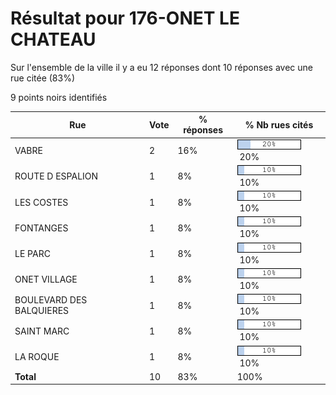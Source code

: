 # Résultat pour 176-ONET LE CHATEAU

Sur l'ensemble de la ville il y a eu 12 réponses dont 10 réponses avec une rue citée (83%)

9 points noirs identifiés

| Rue | Vote | % réponses | % Nb rues cités|
|-----|------|------------|----------------|
| VABRE | 2 | 16% | <img src="../../img/bar_20.gif" />&nbsp;20%|
| ROUTE D ESPALION | 1 | 8% | <img src="../../img/bar_10.gif" />&nbsp;10%|
| LES COSTES | 1 | 8% | <img src="../../img/bar_10.gif" />&nbsp;10%|
| FONTANGES | 1 | 8% | <img src="../../img/bar_10.gif" />&nbsp;10%|
| LE PARC | 1 | 8% | <img src="../../img/bar_10.gif" />&nbsp;10%|
| ONET VILLAGE | 1 | 8% | <img src="../../img/bar_10.gif" />&nbsp;10%|
| BOULEVARD DES BALQUIERES | 1 | 8% | <img src="../../img/bar_10.gif" />&nbsp;10%|
| SAINT MARC | 1 | 8% | <img src="../../img/bar_10.gif" />&nbsp;10%|
| LA ROQUE | 1 | 8% | <img src="../../img/bar_10.gif" />&nbsp;10%|
| **Total** | 10 | 83% | 100%|
